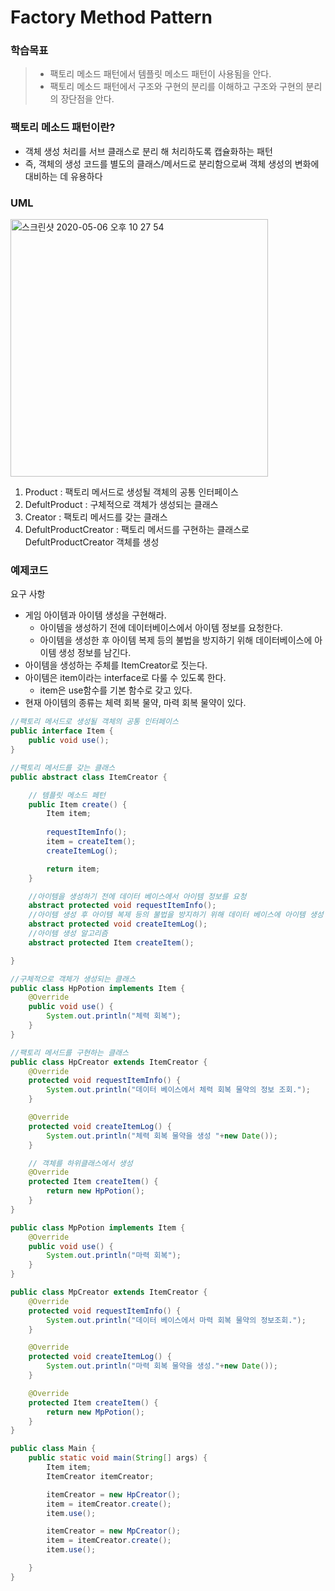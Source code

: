 # Factory Method Pattern

### 학습목표
> - 팩토리 메소드 패턴에서 템플릿 메소드 패턴이 사용됨을 안다.
> - 팩토리 메소드 패턴에서 구조와 구현의 분리를 이해하고 구조와 구현의 분리의 장단점을 안다.

### 팩토리 메소드 패턴이란?
- 객체 생성 처리를 서브 클래스로 분리 해 처리하도록 캡슐화하는 패턴
- 즉, 객체의 생성 코드를 별도의 클래스/메서드로 분리함으로써 객체 생성의 변화에 대비하는 데 유용하다

### UML
<img width="412" alt="스크린샷 2020-05-06 오후 10 27 54" src="https://user-images.githubusercontent.com/38370976/81182628-027b2c00-8fe9-11ea-8245-df6723a8514e.png">

1. Product : 팩토리 메서드로 생성될 객체의 공통 인터페이스
2. DefultProduct : 구체적으로 객체가 생성되는 클래스
3. Creator : 팩토리 메서드를 갖는 클래스
4. DefultProductCreator : 팩토리 메서드를 구현하는 클래스로 DefultProductCreator 객체를 생성

### 예제코드

요구 사항
- 게임 아이템과 아이템 생성을 구현해라.
  - 아이템을 생성하기 전에 데이터베이스에서 아이템 정보를 요청한다.
  - 아이템을 생성한 후 아이템 복제 등의 불법을 방지하기 위해 데이터베이스에 아이템 생성 정보를 남긴다.
- 아이템을 생성하는 주체를 ItemCreator로 짓는다.
- 아이템은 item이라는 interface로 다룰 수 있도록 한다.
  - item은 use함수를 기본 함수로 갖고 있다.
- 현재 아이템의 종류는 체력 회복 물약, 마력 회복 물약이 있다.


```java
//팩토리 메서드로 생성될 객체의 공통 인터페이스
public interface Item {
    public void use();
}
```

```java
//팩토리 메서드를 갖는 클래스
public abstract class ItemCreator {

    // 템플릿 메소드 페턴
    public Item create() {
        Item item;
        
        requestItemInfo();
        item = createItem();
        createItemLog();

        return item;
    }

    //아이템을 생성하기 전에 데이터 베이스에서 아이템 정보를 요청
    abstract protected void requestItemInfo();
    //아이템 생성 후 아이템 복제 등의 불법을 방지하기 위해 데이터 베이스에 아이템 생성
    abstract protected void createItemLog();
    //아이템 생성 알고리즘
    abstract protected Item createItem();

}
```

```java
//구체적으로 객체가 생성되는 클래스
public class HpPotion implements Item {
    @Override
    public void use() {
        System.out.println("체력 회복");
    }
}

//팩토리 메서드를 구현하는 클래스
public class HpCreator extends ItemCreator {
    @Override
    protected void requestItemInfo() {
        System.out.println("데이터 베이스에서 체력 회복 물약의 정보 조회.");
    }

    @Override
    protected void createItemLog() {
        System.out.println("체력 회복 물약을 생성 "+new Date());
    }

    // 객체를 하위클래스에서 생성
    @Override
    protected Item createItem() {
        return new HpPotion();
    }
}

public class MpPotion implements Item {
    @Override
    public void use() {
        System.out.println("마력 회복");
    }
}

public class MpCreator extends ItemCreator {
    @Override
    protected void requestItemInfo() {
        System.out.println("데이터 베이스에서 마력 회복 물약의 정보조회.");
    }

    @Override
    protected void createItemLog() {
        System.out.println("마력 회복 물약을 생성."+new Date());
    }

    @Override
    protected Item createItem() {
        return new MpPotion();
    }
}
```

```java
public class Main {
    public static void main(String[] args) {
        Item item;
        ItemCreator itemCreator;

        itemCreator = new HpCreator();
        item = itemCreator.create();
        item.use();

        itemCreator = new MpCreator();
        item = itemCreator.create();
        item.use();

    }
}
```

